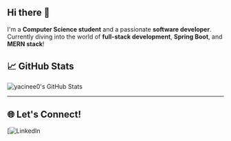 ## Hi there 👋
I'm a **Computer Science student** and a passionate **software developer**.  
Currently diving into the world of **full-stack development**, **Spring Boot**, and **MERN stack**!

## 📈 GitHub Stats

![yacinee0's GitHub Stats](https://github-readme-stats.vercel.app/api?username=yacinee0&show_icons=true&theme=tokyonight)

---

## 🌐 Let's Connect!

[![LinkedIn]([www.linkedin.com/in/yacine-kedjour-5b8313310](https://www.linkedin.com/in/yacine-kedjour-5b8313310/))  
